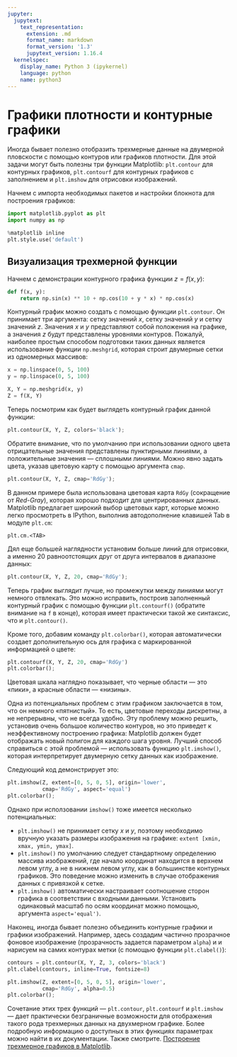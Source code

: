 ```yaml
---
jupyter:
  jupytext:
    text_representation:
      extension: .md
      format_name: markdown
      format_version: '1.3'
      jupytext_version: 1.16.4
  kernelspec:
    display_name: Python 3 (ipykernel)
    language: python
    name: python3
---
```


# Графики плотности и контурные графики


Иногда бывает полезно отобразить трехмерные данные на двумерной пловскости с помощью контуров или графиков плотности. 
Для этой задачи могут быть полезны три функции Matplotlib: `plt.contour` для контурных графиков, `plt.contourf` для контурных графиков с заполнением и `plt.imshow` для отрисовки изображений.

Начнем с импорта необходимых пакетов и настройки блокнота для построения графиков:

```python
import matplotlib.pyplot as plt
import numpy as np

%matplotlib inline
plt.style.use('default')
```

## Визуализация трехмерной функции


Начнем с демонстрации контурного графика функции $z = f(x, y)$:

```python jupyter={"outputs_hidden": false}
def f(x, y):
    return np.sin(x) ** 10 + np.cos(10 + y * x) * np.cos(x)
```

Контурный график можно создать с помощью функции `plt.contour`.
Он принимает три аргумента: сетку значений *x*, сетку значений *y* и сетку значений *z*.
Значения *x* и *y* представляют собой положения на графике, а значения *z* будут представлены уровнями контуров.
Пожалуй, наиболее простым способом подготовки таких данных является использование функции `np.meshgrid`, которая строит двумерные сетки из одномерных массивов:

```python jupyter={"outputs_hidden": false}
x = np.linspace(0, 5, 100)
y = np.linspace(0, 5, 100)

X, Y = np.meshgrid(x, y)
Z = f(X, Y)
```

Теперь посмотрим как будет выглядеть контурный график данной функции:

```python jupyter={"outputs_hidden": false}
plt.contour(X, Y, Z, colors='black');
```

Обратите внимание, что по умолчанию при использовании одного цвета отрицательные значения представлены пунктирными линиями, а положительные значения &mdash; сплошными линиями.
Можно явно задать цвета, указав цветовую карту с помощью аргумента `cmap`.


```python jupyter={"outputs_hidden": false}
plt.contour(X, Y, Z, cmap='RdGy');
```

В данном примере была использована цветовая карта `RdGy` (сокращение от *Red-Gray*), которая хорошо подходит для центрированных данных.
Matplotlib предлагает широкий выбор цветовых карт, которые можно легко просмотреть в IPython, выполнив автодополнение клавишей Tab в модуле ``plt.cm``:
```
plt.cm.<TAB>
```

Дял еще большей наглядности установим больше линий для отрисовки, а именно 20 равноотстоящих друг от друга интервалов в диапазоне данных:

```python
plt.contour(X, Y, Z, 20, cmap='RdGy');
```

Теперь график выглядит лучше, но промежутки между линиями могут немного отвлекать.
Это можно исправить, построив заполненный контурный график с помощью функции `plt.contourf()` (обратите внимание на `f` в конце), которая имеет практически такой же синтаксис, что и `plt.contour()`.

Кроме того, добавим команду `plt.colorbar()`, которая автоматически создает дополнительную ось для графика с маркированной информацией о цвете:

```python jupyter={"outputs_hidden": false}
plt.contourf(X, Y, Z, 20, cmap='RdGy')
plt.colorbar();
```

Цветовая шкала наглядно показывает, что черные области &mdash; это &laquo;пики&raquo;, а красные области &mdash; &laquo;низины&raquo;.

Одна из потенциальных проблем с этим графиком заключается в том, что он немного &laquo;пятнистый&raquo;. 
То есть, цветовые переходы дискретны, а не непрерывны, что не всегда удобно.
Эту проблему можно решить, установив очень большое количество контуров, но это приведет к неэффективному построению графика: Matplotlib должен будет отображать новый полигон для каждого шага уровня.
Лучший способ справиться с этой проблемой &mdash; использовать функцию `plt.imshow()`, которая интерпретирует двумерную сетку данных как изображение.

Следующий код демонстрирует это:

```python jupyter={"outputs_hidden": false}
plt.imshow(Z, extent=[0, 5, 0, 5], origin='lower',
           cmap='RdGy', aspect='equal')
plt.colorbar();
```

Однако при исползовании `imshow()` тоже имеется несколько потенциальных: 

- `plt.imshow()` не принимает сетку *x* и *y*, поэтому необходимо вручную указать размеры изображения на графике: `extent [xmin, xmax, ymin, ymax]`.
- `plt.imshow()` по умолчанию следует стандартному определению массива изображений, где начало координат находится в верхнем левом углу, а не в нижнем левом углу, как в большинстве контурных графиков. Это поведение можно изменить в случае отображения данных с привязкой к сетке.
- `plt.imshow()` автоматически настраивает соотношение сторон графика в соответствии с входными данными. Установить одинаковый масштаб по осям координат можно помощью, аргумента `aspect='equal')`. 


Наконец, иногда бывает полезно объединить контурные графики и графики изображений.
Например, здесь создадим частично прозрачное фоновое изображение (прозрачность задается параметром `alpha`) и и нарисуем на самих контурах метки (с помощью функции `plt.clabel()`):

```python jupyter={"outputs_hidden": false}
contours = plt.contour(X, Y, Z, 3, colors='black')
plt.clabel(contours, inline=True, fontsize=8)

plt.imshow(Z, extent=[0, 5, 0, 5], origin='lower',
           cmap='RdGy', alpha=0.5)
plt.colorbar();
```

Сочетание этих трех функций &mdash; `plt.contour`, `plt.contourf` и `plt.imshow` &mdash; дает практически безграничные возможности для отображения такого рода трехмерных данных на двухмерном графике.
Более подробную информацию о доступных в этих функциях параметрах можно найти в их документации.
Также смотрите. [Построение трехмерное графиков в Matplotlib](matplotlib_12_three_dimensional_plotting.md).

```python

```
